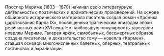 <!--2017-01-04 13:46:57-->
Проспер Мериме (1803—1870) начинал свою литературную деятельность с поэтических и драматических произведений. На основе обширного исторического материала писатель создал роман «Хроника царствования Карла IX», посвященный трагическим эпизодам эпохи религиозных войн XVI века. Но наибольшую популярность завоевали новеллы Мериме. Галерея ярких, самобытных, бессмертных образов создана писателем, и доказательство тому — новелла «Кармен», ставшая основой многочисленных балетных, оперных, театральных постановок и экранизаций.